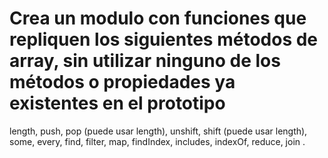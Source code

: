 # Crea un modulo con funciones que repliquen los siguientes métodos de array, sin utilizar ninguno de los métodos o propiedades ya existentes en el prototipo

length,
push,
pop (puede usar length),
unshift,
shift (puede usar length),
some,
every,
find,
filter,
map,
findIndex,
includes,
indexOf,
reduce,
join
.
